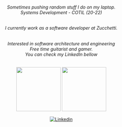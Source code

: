 <h6 align="center">Sometimes pushing random stuff I do on my laptop.<br>Systems Development - COTIL (20-22)</h6>
<h6 align="center">I currently work as a software developer at Zucchetti.
<h6 align="center">Interested in software architecture and engineering<br>Free time guitarist and gamer.<br>You can check my LinkedIn bellow</h6>


<div align="center">
  <img height="140em" src="https://github-readme-stats.vercel.app/api?username=victorbetoni&show_icons=true&theme=dracula&include_all_commits=true&count_private=true"/>
  <img height="140em" src="https://github-readme-stats.vercel.app/api/top-langs/?username=victorbetoni&layout=compact&langs_count=16&theme=dracula"/>
</div>

<p align="center">
  <a href="https://www.linkedin.com/in/victor-hugo-betoni-6a9312215/">
    <img src="https://img.shields.io/badge/linkedin-%230077B5.svg?&style=for-the-badge&logo=linkedin&logoColor=white" alt="Linkedin">
  </a>
</p>
